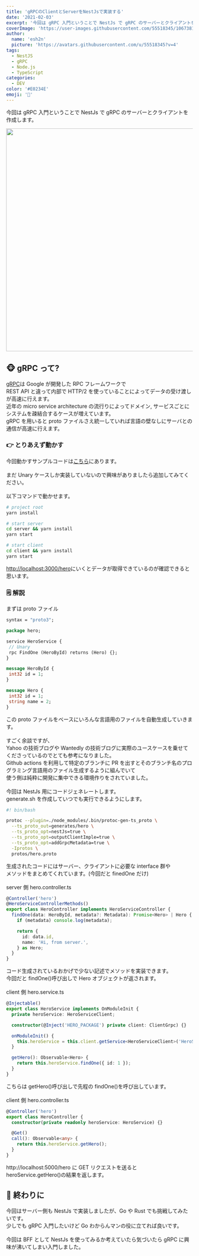 ```yaml
---
title: 'gRPCのClientとServerをNestJsで実装する'
date: '2021-02-03'
excerpt: '今回は gRPC 入門ということで NestJs で gRPC のサーバーとクライアントを作成します。gRPCは Google が開発した RPC フレームワークでREST API と違って内部で HTTP/2 を使っていることによってデータの受け渡しが高速に行えます。'
coverImage: 'https://user-images.githubusercontent.com/55518345/106738125-e9c4a300-665a-11eb-9067-96729558c627.png'
author:
  name: 'esh2n'
  picture: 'https://avatars.githubusercontent.com/u/55518345?v=4'
tags:
  - NestJS
  - gRPC
  - Node.js
  - TypeScript
categories:
  - DEV
color: '#E0234E'
emoji: '🦁'
---
```


今回は gRPC 入門ということで NestJs で gRPC のサーバーとクライアントを作成します。<br/>

<div align='center'>
  <img src="https://user-images.githubusercontent.com/55518345/106738125-e9c4a300-665a-11eb-9067-96729558c627.png" style="width: 600px">
</div>

## 🐵 gRPC って?

[gRPC](https://www.grpc.io/)は Google が開発した RPC フレームワークで<br/>
REST API と違って内部で HTTP/2 を使っていることによってデータの受け渡しが高速に行えます。<br/>
近年の micro service architecture の流行りによってドメイン, サービスごとにシステムを疎結合するケースが増えています。<br/>
gRPC を用いると proto ファイルさえ統一していれば言語の壁なしにサーバとの通信が高速に行えます。<br/>

### 👉 とりあえず動かす

今回動かすサンプルコードは[こちら](https://github.com/esh2n/nestjs-grpc)にあります。<br/>
<br/>
まだ Unary ケースしか実装していないので興味がありましたら追加してみてください。<br/>
<br/>
以下コマンドで動かせます。<br/>

```sh
# project root
yarn install

# start server
cd server && yarn install
yarn start

# start client
cd client && yarn install
yarn start
```

[http://localhost:3000/hero](http://localhost:3000/hero)にいくとデータが取得できているのが確認できると思います。

### 🗒 解説

まずは proto ファイル

```proto
syntax = "proto3";

package hero;

service HeroService {
 // Unary
 rpc FindOne (HeroById) returns (Hero) {};
}

message HeroById {
 int32 id = 1;
}

message Hero {
 int32 id = 1;
 string name = 2;
}
```

この proto ファイルをベースにいろんな言語用のファイルを自動生成していきます。<br/>
<br/>
すごく余談ですが、<br/>
Yahoo の技術ブログや Wantedly の技術ブログに実際のユースケースを乗せてくださっているのでとても参考になりました。<br/>
Github actions を利用して特定のブランチに PR を出すとそのブランチ名のプログラミング言語用のファイル生成するように組んでいて<br/>
使う側は純粋に開発に集中できる環境作りをされていました。<br/>
<br/>
今回は NestJs 用にコードジェネレートします。<br/>
generate.sh を作成していつでも実行できるようにします。

```sh
#! bin/bash

protoc --plugin=./node_modules/.bin/protoc-gen-ts_proto \
  --ts_proto_out=generates/hero \
  --ts_proto_opt=nestJs=true \
  --ts_proto_opt=outputClientImple=true \
  --ts_proto_opt=addGrpcMetadata=true \
  -Iprotos \
  protos/hero.proto
```

生成されたコードにはサーバー、クライアントに必要な interface 群や<br/>
メソッドをまとめてくれています。(今回だと finedOne だけ)<br/>
<br/>
server 側 hero.controller.ts<br/>

```ts
@Controller('hero')
@HeroServiceControllerMethods()
export class HeroController implements HeroServiceController {
  findOne(data: HeroById, metadata?: Metadata): Promise<Hero> | Hero {
    if (metadata) console.log(metadata);

    return {
      id: data.id,
      name: 'Hi, from server.',
    } as Hero;
  }
}
```

コード生成されているおかげで少ない記述でメソッドを実装できます。<br/>
今回だと findOne()呼び出しで Hero オブジェクトが返されます。<br/>
<br/>
client 側 hero.service.ts<br/>

```ts
@Injectable()
export class HeroService implements OnModuleInit {
  private heroService: HeroServiceClient;

  constructor(@Inject('HERO_PACKAGE') private client: ClientGrpc) {}

  onModuleInit() {
    this.heroService = this.client.getService<HeroServiceClient>('HeroService');
  }

  getHero(): Observable<Hero> {
    return this.heroService.findOne({ id: 1 });
  }
}
```

こちらは getHero()呼び出しで先程の findOne()を呼び出しています。<br/>
<br/>
client 側 hero.controller.ts<br/>

```ts
@Controller('hero')
export class HeroController {
  constructor(private readonly heroService: HeroService) {}

  @Get()
  call(): Observable<any> {
    return this.heroService.getHero();
  }
}
```

http://localhost:5000/hero に GET リクエストを送ると heroService.getHero()の結果を返します。<br/>

## 📌 終わりに

今回はサーバー側も NestJs で実装しましたが、Go や Rust でも挑戦してみたいです。<br/>
少しでも gRPC 入門したいけど Go わからんマンの役に立てれば良いです。<br/>
<br/>
今回は BFF として NestJs を使ってみるか考えていたら気づいたら gRPC に興味が沸いてしまい入門しました。<br/>
